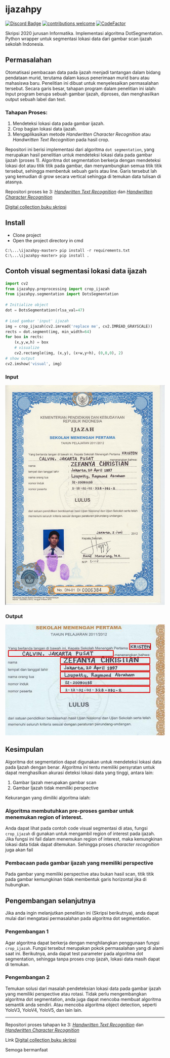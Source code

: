 # ijazahpy
[![Discord Badge](https://discordapp.com/api/guilds/458296099049046018/embed.png)](https://discord.gg/Y8sB4ay)
[![contributions welcome](https://img.shields.io/badge/contributions-welcome-brightgreen.svg?style=flat)](https://github.com/madeyoga/ijazahpy/pulls)
[![CodeFactor](https://www.codefactor.io/repository/github/madeyoga/ijazahpy/badge)](https://www.codefactor.io/repository/github/madeyoga/ijazahpy)

Skripsi 2020 jurusan Informatika. Implementasi algoritma DotSegmentation. Python wrapper untuk segmentasi lokasi data dari gambar scan ijazah sekolah Indonesia.

## Permasalahan
Otomatisasi pembacaan data pada ijazah menjadi tantangan dalam bidang pendataan murid, terutama dalam kasus penerimaan murid baru atau mahasiswa baru. Penelitian ini dibuat untuk menyelesaikan permasalahan tersebut. Secara garis besar, tahapan program dalam penelitian ini ialah: Input program berupa sebuah gambar ijazah, diproses, dan menghasilkan output sebuah label dan text.

### Tahapan Proses:
1. Mendeteksi lokasi data pada gambar ijazah.
2. Crop bagian lokasi data ijazah.
3. Mengaplikasikan metode _Handwritten Character Recognition_ atau _Handwritten Text Recognition_ pada hasil crop. 

Repositori ini berisi implementasi dari algoritma `dot segmentation`, yang merupakan hasil penelitian untuk mendeteksi lokasi data pada gambar ijazah (proses 1).
Algoritma dot segmentation berkerja dengan mendeteksi lokasi dot atau titik titik pada gambar, dan menyambungkan semua titik titik tersebut, sehingga membentuk sebuah garis atau line. Garis tersebut lah yang kemudian di grow secara vertical sehingga di temukan data tulisan di atasnya.

Repositori proses ke 3: _[Handwritten Text Recognition](https://github.com/madeyoga/Handwritten-Text-Recognition)_ dan _[Handwritten Character Recognition](https://github.com/madeyoga/EMNIST-CNN)_

[Digital collection buku skripsi](https://dewey.petra.ac.id/catalog/digital/detail?id=48502)

## Install
- Clone project
- Open the project directory in cmd
```
C:\...\ijazahpy-master> pip install -r requirements.txt
C:\...\ijazahpy-master> pip install .
```

## Contoh visual segmentasi lokasi data ijazah
```python
import cv2
from ijazahpy.preprocessing import crop_ijazah
from ijazahpy.segmentation import DotsSegmentation

# Initialize object
dot = DotsSegmentation(rlsa_val=47)

# Load gambar 'input' ijazah
img = crop_ijazah(cv2.imread('replace me', cv2.IMREAD_GRAYSCALE))
rects = dot.segment(img, min_width=64)
for box in rects:
    (x,y,w,h) = box
    # visualize
    cv2.rectangle(img, (x,y), (x+w,y+h), (0,0,0), 2)
# show output
cv2.imshow('visual', img)
```

### Input 
![input_image](https://github.com/madeyoga/ijazahpy/blob/master/output/Input.jpg)
### Output
![output_image](https://github.com/madeyoga/ijazahpy/blob/master/output/Output.jpg)

## Kesimpulan
Algoritma dot segmentation dapat digunakan untuk mendeteksi lokasi data pada Ijazah dengan benar. Algoritma ini tentu memiliki persyratan untuk dapat menghasilkan akurasi deteksi lokasi data yang tinggi, antara lain: 

1. Gambar Ijazah merupakan gambar scan
2. Gambar Ijazah tidak memiliki perspective

Kekurangan yang dimiliki algoritma ialah:

### Algoritma membutuhkan pre-proses gambar untuk menemukan region of interest. 

Anda dapat lihat pada contoh code visual segmentasi di atas, fungsi `crop_ijazah` di gunakan untuk mengambil region of interest pada ijazah. Jika fungsi ini fail dalam menemukan region of interest, maka kemungkinan lokasi data tidak dapat ditemukan. Sehingga proses _character recognition_ juga akan fail

### Pembacaan pada gambar ijazah yang memiliki perspective

Pada gambar yang memiliki perspective atau bukan hasil scan, titik titik pada gambar kemungkinan tidak membentuk garis horizontal jika di hubungkan.

## Pengembangan selanjutnya

Jika anda ingin melanjutkan penelitian ini (Skripsi berikutnya), anda dapat mulai dari mengatasi permasalahan pada algoritma dot segmentation. 

### Pengembangan 1

Agar algoritma dapat berkerja dengan menghilangkan penggunaan fungsi `crop_ijazah`. Fungsi tersebut merupakan pokok permasalahan yang di alami saat ini. Berikutnya, anda dapat test parameter pada algoritma dot segmentation, sehingga tanpa proses crop ijazah, lokasi data masih dapat di temukan.

### Pengembangan 2

Temukan solusi dari masalah pendeteksian lokasi data pada gambar ijazah yang memiliki perspective atau rotasi. Tidak perlu mengembangkan algoritma dot segmentation, anda juga dapat mencoba membuat algoritma semantik anda sendiri. Atau mencoba algoritma object detection, seperti YoloV3, YoloV4, YoloV5, dan lain lain.


--------------------------------
Repositori proses tahapan ke 3: _[Handwritten Text Recognition](https://github.com/madeyoga/Handwritten-Text-Recognition)_ dan _[Handwritten Character Recognition](https://github.com/madeyoga/EMNIST-CNN)_

Link [Digital collection buku skripsi](https://dewey.petra.ac.id/catalog/digital/detail?id=48502)

Semoga bermanfaat 
